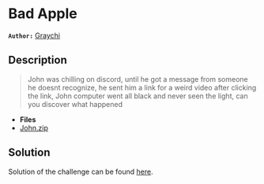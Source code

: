 # Bad Apple

**`Author:`** [Graychi](https://github.com/NassimMansouri)

## Description

  >  John was chilling on discord, until he got a message from someone he doesnt recognize, he sent him a link for a weird video after clicking the link, John computer went all black and never seen the light, can you discover what happened

- **Files** 
- [John.zip](./challenge/John.zip) 

## Solution

Solution of the challenge can be found [here](solution/).


